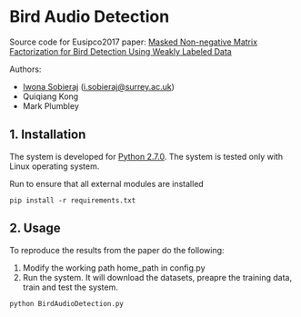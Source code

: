 Bird Audio Detection
=========================
Source code for Eusipco2017 paper: [Masked Non-negative Matrix Factorization for Bird Detection Using Weakly Labeled Data](http://epubs.surrey.ac.uk/842222/1/IwonaSobieraj_EUSIPCO2017.pdf) 


Authors:
- [Iwona Sobieraj](https://iwonasob.github.io/) (<i.sobieraj@surrey.ac.uk>)
- Quiqiang Kong 
- Mark Plumbley 

## 1. Installation


The system is developed for [Python 2.7.0](https://www.python.org/). The system is tested only with Linux operating system. 

Run to ensure that all external modules are installed

    pip install -r requirements.txt
    
    
## 2. Usage


To reproduce the results from the paper do the following:
    
1. Modify the working path home_path in config.py
2. Run the system. It will download the datasets, preapre the training data, train and test the system.

`python BirdAudioDetection.py`
    
    
